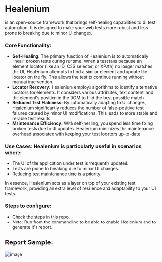 # Healenium 
is an open-source framework that brings self-healing capabilities to UI test automation. It is designed to make your web tests more robust and less prone to breaking due to minor UI changes.
### Core Functionality:
 * **Self-Healing:** The primary function of Healenium is to automatically "heal" broken tests during runtime. When a test fails because an element locator (like an ID, CSS selector, or XPath) no longer matches the UI, Healenium attempts to find a similar element and update the locator on the fly. This allows the test to continue running without manual intervention.   
* **Locator Recovery:** Healenium employs algorithms to identify alternative locators for elements. It considers various attributes, text content, and the element's position in the DOM to find the best possible match.  
* **Reduced Test Flakiness:** By automatically adapting to UI changes, Healenium significantly reduces the number of false-positive test failures caused by minor UI modifications. This leads to more stable and reliable test results.  
* **Maintenance Efficiency:** With self-healing, you spend less time fixing broken tests due to UI updates. Healenium minimizes the maintenance overhead associated with keeping your test locators up-to-date

### Use Cases: Healenium is particularly useful in scenarios where:
* The UI of the application under test is frequently updated.   
* Tests are prone to breaking due to minor UI changes.  
* Reducing test maintenance time is a priority.

In essence, Healenium acts as a layer on top of your existing test framework, providing an extra level of resilience and adaptability to your UI tests.   

### Steps to configure:
* Check the steps in [this repo](https://github.com/healenium/healenium-example-maven).
* Note: Run from the commandline to be able to enable Healenium and to generate it's report.
## Report Sample:
![image](https://github.com/user-attachments/assets/af1cc5b9-7127-4163-a2bd-1d84e414684b)
